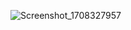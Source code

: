 ![Screenshot_1708327957](https://github.com/dilipsuthar60/react-native-learn--project/assets/64765191/0dc047c7-2ba2-44e8-a6ad-21a3c0ba9917)
